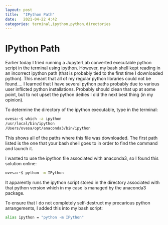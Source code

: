 ```yaml
---
layout: post
title:  "IPython Path"
date:   2021-04-22 4:42
categories: terminal,ipython,python,directories
---
```



# IPython Path


Earlier today I tried running a JupyterLab converted executable python script in the terminal using ipython. However, my bash shell kept reading in an incorrect ipython path (that is probably tied to the first time I downloaded python). This meant that all of my regular python libraries could not be found.... I learned that I have several python paths probably due to various user inflicted python installations. Probably should clean that up at some point, but to not upset the python deities I did the next best thing (in my opinion).

To determine the directory of the ipython executable, type in the terminal:
```bash
ovesa:~$ which -a ipython
/usr/local/bin/ipython
/Users/ovesa/opt/anaconda3/bin/ipython
```
This shows all of the paths where this file was downloaded. The first path listed is the one that your bash shell goes to in order to find the command and launch it.

I wanted to use the ipython file associated with anaconda3, so I found this solution online:
```bash
ovesa:~$ python -m IPython
```
It apparently runs the ipython script stored in the directory associated with that python version which in my case is managed by the anaconda3 package.

To ensure that I do not completely self-destruct my precarious python arrangements, I added this into my bash script:
```bash
alias ipython = "python -m IPython"
```